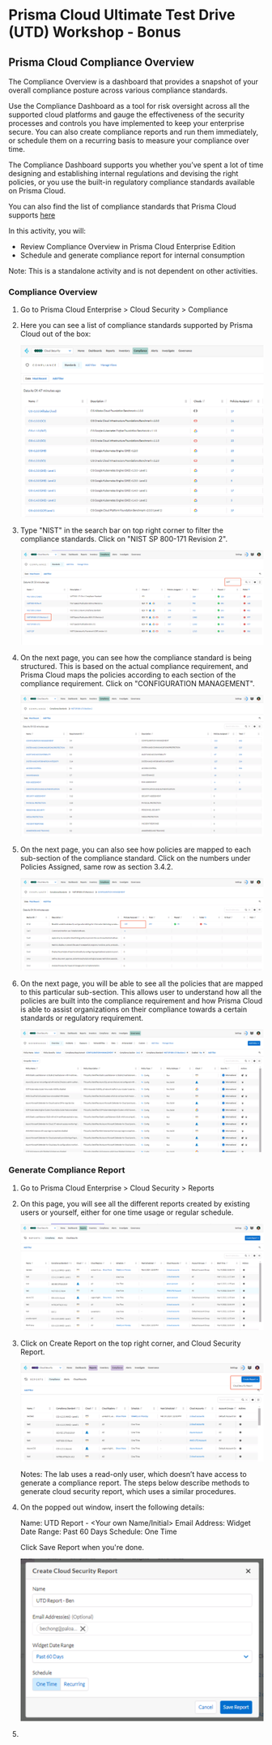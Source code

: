# Prisma Cloud Ultimate Test Drive (UTD) Workshop - Bonus
## Prisma Cloud Compliance Overview
The Compliance Overview is a dashboard that provides a snapshot of your overall compliance posture across various compliance standards.

Use the Compliance Dashboard as a tool for risk oversight across all the supported cloud platforms and gauge the effectiveness of the security processes and controls you have implemented to keep your enterprise secure. You can also create compliance reports and run them immediately, or schedule them on a recurring basis to measure your compliance over time.

The Compliance Dashboard supports you whether you’ve spent a lot of time designing and establishing internal regulations and devising the right policies, or you use the built-in regulatory compliance standards available on Prisma Cloud.

You can also find the list of compliance standards that Prisma Cloud supports [here](https://docs.prismacloud.io/en/classic/cspm-admin-guide/prisma-cloud-compliance/compliance-dashboard)

In this activity, you will:
* Review Compliance Overview in Prisma Cloud Enterprise Edition
* Schedule and generate compliance report for internal consumption

Note: This is a standalone activity and is not dependent on other activities.

### Compliance Overview
1. Go to Prisma Cloud Enterprise > Cloud Security > Compliance
2. Here you can see a list of compliance standards supported by Prisma Cloud out of the box:
    
    ![alt text](/resources/pcs-screen-103.png)

3. Type "NIST" in the search bar on top right corner to filter the compliance standards. Click on "NIST SP 800-171 Revision 2".

    ![alt text](/resources/pcs-screen-104.png)

4. On the next page, you can see how the compliance standard is being structured. This is based on the actual compliance requirement, and Prisma Cloud maps the policies according to each section of the compliance requirement. Click on "CONFIGURATION MANAGEMENT".

    ![alt text](/resources/pcs-screen-105.png)

5. On the next page, you can also see how policies are mapped to each sub-section of the compliance standard. Click on the numbers under Policies Assigned, same row as section 3.4.2.

    ![alt text](/resources/pcs-screen-106.png)

6. On the next page, you will be able to see all the policies that are mapped to this particular sub-section. This allows user to understand how all the policies are built into the compliance requirement and how Prisma Cloud is able to assist organizations on their compliance towards a certain standards or regulatory requirement.

    ![alt text](/resources/pcs-screen-107.png)

### Generate Compliance Report
1. Go to Prisma Cloud Enterprise > Cloud Security > Reports
2. On this page, you will see all the different reports created by existing users or yourself, either for one time usage or regular schedule.

    ![alt text](/resources/pcs-screen-108.png)

3. Click on Create Report on the top right corner, and Cloud Security Report.

    ![alt text](/resources/pcs-screen-109.png)

    Notes: The lab uses a read-only user, which doesn’t have access to generate a compliance report. The steps below describe methods to generate cloud security report, which uses a similar procedures.

4. On the popped out window, insert the following details:
    
    Name: UTD Report - <Your own Name/Initial>
    Email Address: <your email address>
    Widget Date Range: Past 60 Days
    Schedule: One Time

    Click Save Report when you're done.

    ![alt text](/resources/pcs-screen-110.png)

5. 
